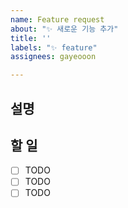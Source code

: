 ```yaml
---
name: Feature request
about: "✨ 새로운 기능 추가"
title: ''
labels: "✨ feature"
assignees: gayeooon

---
```


## 설명

## 할 일
- [ ] TODO
- [ ] TODO
- [ ] TODO
